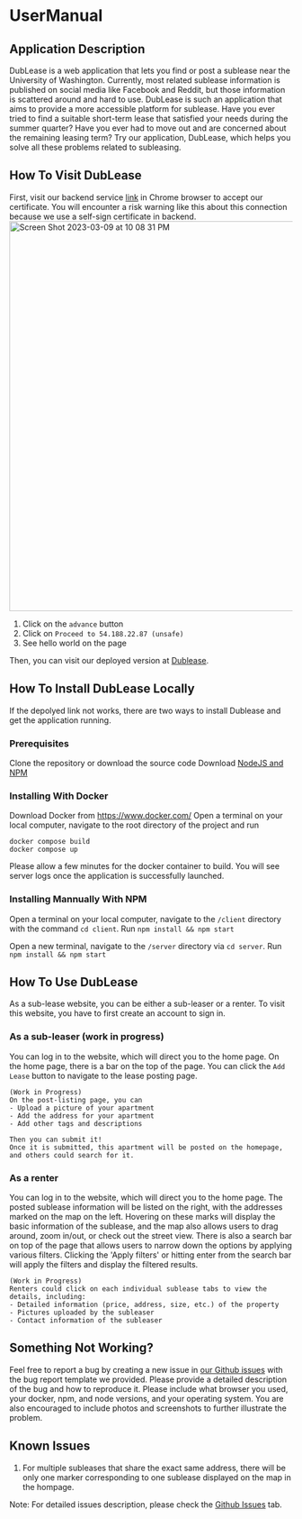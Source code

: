# UserManual

## Application Description
DubLease is a web application that lets you find or post a sublease near the University of Washington. Currently, most related sublease information is published on social media like Facebook and Reddit, but those information is scattered around and hard to use. DubLease is such an application that aims to provide a more accessible platform for sublease.
Have you ever tried to find a suitable short-term lease that satisfied your needs during the summer quarter? Have you ever had to move out and are concerned about the remaining leasing term? Try our application, DubLease, which helps you solve all these problems related to subleasing.
## How To Visit DubLease
First, visit our backend service [link](https://54.188.22.87:4000) in Chrome browser to accept our certificate. 
You will encounter a risk warning like this about this connection because we use a self-sign certificate in backend. 
<img width="692" alt="Screen Shot 2023-03-09 at 10 08 31 PM" src="https://user-images.githubusercontent.com/73025661/224237032-7c96e781-a461-4fce-8236-fe1487d7ae0b.png">

1. Click on the `advance` button
2. Click on `Proceed to 54.188.22.87 (unsafe)`
3. See hello world on the page 

Then, you can visit our deployed version at [Dublease](https://linqiu0-0.github.io/DubLease/).

## How To Install DubLease Locally
If the depolyed link not works, there are two ways to install Dublease and get the application running.

### Prerequisites
Clone the repository or download the source code
Download [NodeJS and NPM](https://nodejs.org/en/download/)

### Installing With Docker
Download Docker from https://www.docker.com/
Open a terminal on your local computer, navigate to the root directory of the project and run
```
docker compose build
docker compose up
```
Please allow a few minutes for the docker container to build. You will see server logs once the application is successfully launched.

### Installing Mannually With NPM
Open a terminal on your local computer, navigate to the `/client` directory with the command `cd client`.
Run `npm install && npm start`

Open a new terminal, navigate to the `/server` directory via `cd server`.
Run `npm install && npm start`


## How To Use DubLease 
As a sub-lease website, you can be either a sub-leaser or a renter. To visit this website, you have to first create an account to sign in. 

### As a sub-leaser (work in progress)
You can log in to the website, which will direct you to the home page. On the home page, there is a bar on the top of the page. You can click the `Add Lease` button to navigate to the lease posting page. 

```
(Work in Progress)
On the post-listing page, you can 
- Upload a picture of your apartment 
- Add the address for your apartment
- Add other tags and descriptions

Then you can submit it!
Once it is submitted, this apartment will be posted on the homepage,
and others could search for it.
```


### As a renter
You can log in to the website, which will direct you to the home page. The posted sublease information will be listed on the right, with the addresses marked on the map on the left. Hovering on these marks will display the basic information of the sublease, and the map also allows users to drag around, zoom in/out, or check out the street view.
There is also a search bar on top of the page that allows users to narrow down the options by applying various filters. Clicking the 'Apply filters' or hitting enter from the search bar will apply the filters and display the filtered results.
```
(Work in Progress)
Renters could click on each individual sublease tabs to view the details, including:
- Detailed information (price, address, size, etc.) of the property
- Pictures uploaded by the subleaser
- Contact information of the subleaser
```


## Something Not Working?
Feel free to report a bug by creating a new issue in [our Github issues](https://github.com/linqiu0-0/DubLease/issues) with the bug report template we provided.
Please provide a detailed description of the bug and how to reproduce it. Please include what browser you used, your docker, npm, and node versions, and your operating system.
You are also encouraged to include photos and screenshots to further illustrate the problem. 


## Known Issues
1. For multiple subleases that share the exact same address, there will be only one marker corresponding to one sublease displayed on the map in the hompage.

Note: For detailed issues description, please check the [Github Issues](https://github.com/linqiu0-0/DubLease/issues) tab.

